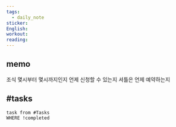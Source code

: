 ```yaml
---
tags:
  - daily_note
sticker: 
English: 
workout: 
reading:
---
```

## memo

조식 몇시부터 몇시까지인지
언제 신청할 수 있는지
셔틀은 언제 예약하는지

## #tasks

```dataview
task from #Tasks 
WHERE !completed
```

